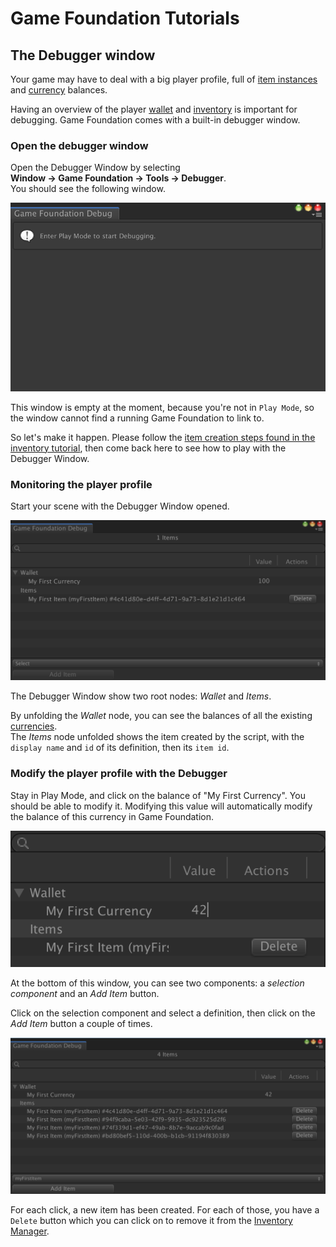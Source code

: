 # Game Foundation Tutorials

## The Debugger window

Your game may have to deal with a big player profile, full of [item instances] and [currency] balances.

Having an overview of the player [wallet] and [inventory] is important for debugging.
Game Foundation comes with a built-in debugger window.

### Open the debugger window

Open the Debugger Window by selecting  __Window → Game Foundation → Tools → Debugger__.  
You should see the following window.

![The Debugger Window, out of Play Mode](../images/tutorial-debugger-empty.png)

This window is empty at the moment, because you're not in `Play Mode`, so the window cannot find a running Game Foundation to link to.

So let's make it happen.
Please follow the [item creation steps found in the inventory tutorial], then come back here to see how to play with the Debugger Window.

### Monitoring the player profile

Start your scene with the Debugger Window opened.

![The Debugger Window](../images/tutorial-debugger-window.png)

The Debugger Window show two root nodes: _Wallet_ and _Items_.

By unfolding the _Wallet_ node, you can see the balances of all the existing [currencies].  
The _Items_ node unfolded shows the item created by the script, with the `display name` and `id` of its definition, then its `item id`.

### Modify the player profile with the Debugger

Stay in Play Mode, and click on the balance of "My First Currency".
You should be able to modify it.
Modifying this value will automatically modify the balance of this currency in Game Foundation.

![Modifying the balance value](../images/tutorial-debugger-modify-balance.png)

At the bottom of this window, you can see two components: a _selection component_ and an _Add Item_ button.

Click on the selection component and select a definition, then click on the _Add Item_ button a couple of times.

![Modifying the item list](../images/tutorial-debugger-add-item.png)

For each click, a new item has been created.
For each of those, you have a `Delete` button which you can click on to remove it from the [Inventory Manager].


[item instances]: ../CatalogItems/InventoryItemDefinition.md

[currency]:   ../CatalogItems/Currency.md
[currencies]: ../CatalogItems/Currency.md

[wallet]: ../GameSystems/WalletManager.md

[inventory]:         ../GameSystems/InventoryManager.md
[Inventory Manager]: ../GameSystems/InventoryManager.md

[item creation steps found in the inventory tutorial]: 02-PlayingWithRuntimeItem.md#creating-an-item-instance
